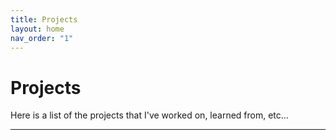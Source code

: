 ```yaml
---
title: Projects
layout: home
nav_order: "1"
---
```

# Projects
Here is a list of the projects that I've worked on, learned from, etc...

----
